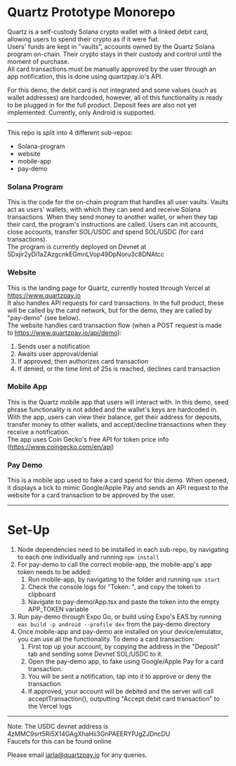 # Quartz Prototype Monorepo

Quartz is a self-custody Solana crypto wallet with a linked debit card, allowing users to spend their crypto as if it were fiat.  
Users' funds are kept in "vaults", accounts owned by the Quartz Solana program on-chain. Their crypto stays in their custody and control until the moment of purchase.  
All card transactions must be manually approved by the user through an app notification, this is done using quartzpay.io's API.  

For this demo, the debit card is not integrated and some values (such as wallet addresses) are hardcoded, however, all of this functionality is ready to be plugged in for the full product. Deposit fees are also not yet implemented. Currently, only Android is supported.  

---

This repo is split into 4 different sub-repos:  
- Solana-program
- website
- mobile-app
- pay-demo

### Solana Program
This is the code for the on-chain program that handles all user vaults. Vaults act as users' wallets, with which they can send and receive Solana transactions. When they send money to another wallet, or when they tap their card, the program's instructions are called. Users can init accounts, close accounts, transfer SOL/USDC and spend SOL/USDC (for card transactions).  
The program is currently deployed on Devnet at 5Dxjir2yDi1aZAzgcnkEGmnLVop49DpNoru3c8DNAtcc  

### Website
This is the landing page for Quartz, currently hosted through Vercel at https://www.quartzpay.io  
It also handles API requests for card transactions. In the full product, these will be called by the card network, but for the demo, they are called by "pay-demo" (see below).  
The website handles card transaction flow (when a POST request is made to https://www.quartzpay.io/api/demo):
1. Sends user a notification
2. Awaits user approval/denial
3. If approved, then authorizes card transaction
4. If denied, or the time limit of 25s is reached, declines card transaction

### Mobile App
This is the Quartz mobile app that users will interact with. In this demo, seed phrase functionality is not added and the wallet's keys are hardcoded in.  
With the app, users can view their balance, get their address for deposits, transfer money to other wallets, and accept/decline transactions when they receive a notification.  
The app uses Coin Gecko's free API for token price info (https://www.coingecko.com/en/api) 

### Pay Demo
This is a mobile app used to fake a card spend for this demo. When opened, it displays a tick to mimic Google/Apple Pay and sends an API request to the website for a card transaction to be approved by the user.

---

# Set-Up

1. Node dependencies need to be installed in each sub-repo, by navigating to each one individually and running `npm install`
2. For pay-demo to call the correct mobile-app, the mobile-app's app token needs to be added:
    1. Run mobile-app, by navigating to the folder and running `npm start`
    2. Check the console logs for "Token: ", and copy the token to clipboard
    3. Navigate to pay-demo/App.tsx and paste the token into the empty APP_TOKEN variable
3. Run pay-demo through Expo Go, or build using Expo's EAS by running `eas build -p android --profile dev` from the pay-demo directory
4. Once mobile-app and pay-demo are installed on your device/emulator, you can use all the functionality. To demo a card transaction:
    1. First top up your account, by copying the address in the "Deposit" tab and sending some Devnet SOL/USDC to it.
    2. Open the pay-demo app, to fake using Google/Apple Pay for a card transaction.
    3. You will be sent a notification, tap into it to approve or deny the transaction
    4. If approved, your account will be debited and the server will call acceptTransaction(), outputting "Accept debit card transaction" to the Vercel logs

---

Note: The USDC devnet address is 4zMMC9srt5Ri5X14GAgXhaHii3GnPAEERYPJgZJDncDU  
Faucets for this can be found online

Please email iarla@quartzpay.io for any queries.
